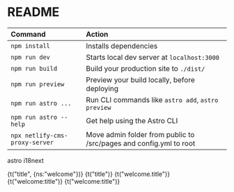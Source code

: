 # README 


| Command                        | Action                                                             |
| :------------------------------| :------------------------------------------------------------------|
| `npm install`                  | Installs dependencies                                              |
| `npm run dev`                  | Starts local dev server at `localhost:3000`                        |
| `npm run build`                | Build your production site to `./dist/`                            |
| `npm run preview`              | Preview your build locally, before deploying                       |
| `npm run astro ...`            | Run CLI commands like `astro add`, `astro preview`                 |
| `npm run astro --help`         | Get help using the Astro CLI                                       |
| `npx netlify-cms-proxy-server` | Move admin folder from public to /src/pages and config.yml to root |

 astro i18next

{t("title", {ns:"welcome"})}
{t("title")}
{t("welcome.title")}
{t("welcome:title")}
{t("welcome:title")}
